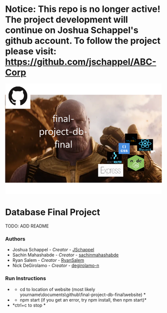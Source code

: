 # Notice: This repo is no longer active! The project development will continue on Joshua Schappel's github account. To follow the project please visit: https://github.com/jschappel/ABC-Corp

![](https://github.com/shu-csas-changgar/final-project-db-final/blob/master/THE-GOAT.png)


# Database Final Project
TODO: ADD README


### Authors
- Joshua Schappel - *Creator* - [JSchappel](https://github.com/jschappel)
- Sachin Mahashabde - *Creator* - [sachinmahashabde](https://github.com/sachinmahashabde)
- Ryan Salem - *Creator* - [RyanSalem](https://github.com/RyanSalem)
- Nick DeGirolamo - *Creator* - [degirolamo-n](https://github.com/degirolamo-n)

### Run Instructions
- * cd to location of website (most likely yourname\documents\github\final-project-db-final\website) *
- * npm start (if you get an error, try npm install, then npm start)*
- *ctrl+c to stop *


